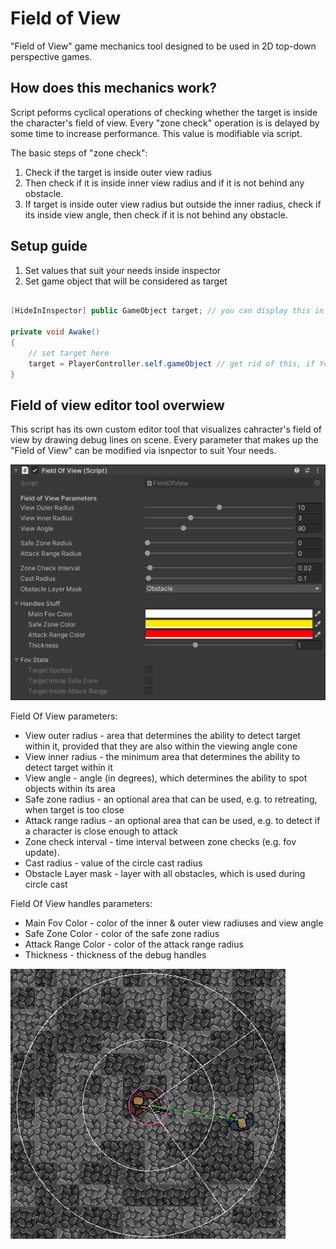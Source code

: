 # Field of View
"Field of View" game mechanics tool designed to be used in 2D top-down perspective games.

## How does this mechanics work?
Script peforms cyclical operations of checking whether the target is inside the character's field of view.
Every "zone check" operation is is delayed by some time to increase performance. This value is modifiable via script.

The basic steps of "zone check":
1. Check if the target is inside outer view radius
2. Then check if it is inside inner view radius and if it is not behind any obstacle.
3. If target is inside outer view radius but outside the inner radius, check if its inside view angle, then check if it is not behind any obstacle.

## Setup guide
1. Set values that suit your needs inside inspector
2. Set game object that will be considered as target
```csharp

[HideInInspector] public GameObject target; // you can display this in inspector if You want to choose target manually

private void Awake()
{
    // set target here
    target = PlayerController.self.gameObject // get rid of this, if You are setting this via inspector
}
```

## Field of view editor tool overwiew
This script has its own custom editor tool that visualizes cahracter's field of view by drawing debug lines on scene.
Every parameter that makes up the "Field of View" can be modified via isnpector to suit Your needs.

<img src="../../../../images/fov_inspector.png">

Field Of View parameters:
- View outer radius - area that determines the ability to detect target within it, provided that they are also within the viewing angle cone
- View inner radius - the minimum area that determines the ability to detect target within it
- View angle - angle (in degrees), which determines the ability to spot objects within its area
- Safe zone radius - an optional area that can be used, e.g. to retreating, when target is too close
- Attack range radius - an optional area that can be used, e.g. to detect if a character is close enough to attack
- Zone check interval - time interval between zone checks (e.g. fov update).
- Cast radius - value of the circle cast radius
- Obstacle Layer mask - layer with all obstacles, which is used during circle cast

Field Of View handles parameters:
- Main Fov Color - color of the inner & outer view radiuses and view angle
- Safe Zone Color - color of the safe zone radius
- Attack Range Color - color of the attack range radius
- Thickness - thickness of the debug handles

<img src="../../../../images/fov_handles.png">